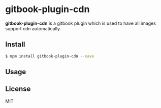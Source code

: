 # gitbook-plugin-cdn

**gitbook-plugin-cdn** is a gitbook plugin which is used to have all images support cdn automatically.

## Install

```bash
$ npm install gitbook-plugin-cdn --save
```

## Usage




## License

MIT
